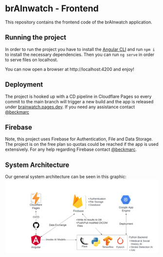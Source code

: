 # brAInwatch - Frontend

This repository contains the frontend code of the brAInwatch application.


## Running the project

In order to run the project you have to install the [Angular CLI](https://github.com/angular/angular-cli) and run `npm i` to install the necessary dependencies. Then you can run `ng serve` in order to serve files on localhost.

You can now open a browser at http://localhost:4200 and enjoy!

## Deployment
The project is hooked up with a CD pipeline in Cloudflare Pages so every commit to the main branch will trigger a new build and the app is released under [brainwatch.pages.dev](https://brainwatch.pages.dev). If you need any assistance contact [@beckmarc](https://github.com/beckmarc)

## Firebase
Note, this project uses Firebase for Authentication, File and Data Storage. The project is on the free plan so quotas could be reached if the app is used extensively. For any help regarding Firebase contact [@beckmarc](https://github.com/beckmarc).

## System Architecture

Our general system architecture can be seen in this graphic:
![brainwatch System Architecture](/src/assets/images/brAInwatch%20system%20architecture.png)



